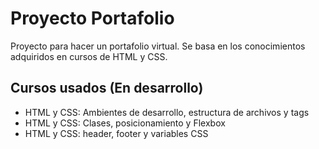 # Proyecto Portafolio

Proyecto para hacer un portafolio virtual. Se basa en los conocimientos adquiridos en cursos de HTML y CSS.

## Cursos usados (En desarrollo)

 - HTML y CSS: Ambientes de desarrollo, estructura de archivos y tags
 - HTML y CSS: Clases, posicionamiento y Flexbox
 - HTML y CSS: header, footer y variables CSS